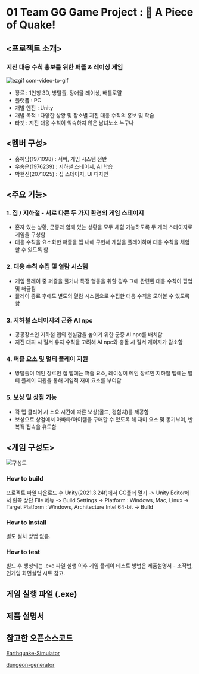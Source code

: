 # 01 Team GG Game Project : 🍰 A Piece of Quake!
## <프로젝트 소개>
### 지진 대응 수칙 홍보를 위한 퍼즐 & 레이싱 게임
![ezgif com-video-to-gif](https://github.com/kkyeonjin/GG/assets/88366217/7491b30c-efd2-4ca1-be9c-9ad617882696)
- 장르 : 1인칭 3D, 방탈출, 장애물 레이싱, 배틀로얄
- 플랫폼 :	PC
- 개발 엔진 :	Unity
- 개발 목적	: 다양한 상황 및 장소별 지진 대응 수칙의 홍보 및 학습
- 타겟 :	지진 대응 수칙이 익숙하지 않은 남녀노소 누구나

 
## <멤버 구성>
- 홍혜담(1971098) : 서버, 게임 시스템 전반
- 우송은(1976239) : 지하철 스테이지, AI 학습
- 박현진(2071025) : 집 스테이지, UI 디자인


## <주요 기능>
### 1. 집 / 지하철 - 서로 다른 두 가지 환경의 게임 스테이지
   - 혼자 있는 상황, 군중과 함께 있는 상황을 모두 체험 가능하도록 두 개의 스테이지로 게임을 구성함
   - 대응 수칙을 요소화한 퍼즐을 맵 내에 구현해 게임을 플레이하며 대응 수칙을 체험할 수 있도록 함

### 2. 대응 수칙 수집 및 열람 시스템
   - 게임 플레이 중 퍼즐을 풀거나 특정 행동을 취할 경우 그에 관련된 대응 수칙이 팝업 및 해금됨
   - 플레이 종료 후에도 별도의 열람 시스템으로 수집한 대응 수칙을 모아볼 수 있도록 함

### 3. 지하철 스테이지의 군중 AI npc
   - 공공장소인 지하철 맵의 현실감을 높이기 위한 군중 AI npc를 배치함
   - 지진 대피 시 질서 유지 수칙을 고려해 AI npc와 충돌 시 질서 게이지가 감소함

### 4. 퍼즐 요소 및 멀티 플레이 지원
   - 방탈출이 메인 장르인 집 맵에는 퍼즐 요소, 레이싱이 메인 장르인 지하철 맵에는 멀티 플레이 지원을 통해 게임적 재미 요소를 부여함

### 5. 보상 및 상점 기능
   - 각 맵 클리어 시 소요 시간에 따른 보상(골드, 경험치)를 제공함
   - 보상으로 상점에서 아바타/아이템을 구매할 수 있도록 해 재미 요소 및 동기부여, 반복적 접속을 유도함

    
## <게임 구성도>
![구성도](https://github.com/kkyeonjin/GG/assets/88366217/b42c91b7-ee33-4eb6-8331-b5950f1e55d7)

### How to build
 프로젝트 파일 다운로드 후 Unity(2021.3.24f)에서 GG폴더 열기 -> Unity Editor에서 왼쪽 상단 File 메뉴 -> Build Settings -> 
 Platform : Windows, Mac, Linux -> Target Platform : Windows, Architecture Intel 64-bit -> Build 

### How to install
별도 설치 방법 없음. 

### How to test
빌드 후 생성되는 .exe 파일 실행
이후 게임 플레이 테스트 방법은 제품설명서 - 조작법, 인게임 화면설명 시트 참고.

## 게임 실행 파일 (.exe)
## 제품 설명서

## 참고한 오픈소스코드
[Earthquake-Simulator](https://github.com/Habrador/Earthquake-Simulator)

[dungeon-generator](https://github.com/silverlybee/dungeon-generator)
